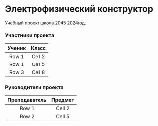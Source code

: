 # Электрофизический конструктор
Учебный проект школа 2045 2024год.

### Участники проекта
|    Ученик     |     Класс       |
|:-------------:|:---------------:|
| Row 1         | Cell 2          |
| Row 1        | Cell 5          |
| Row 3         | Cell 8          |

### Руководители проекта
|  Преподаватель   |     Предмет     |
|:---------------: |:---------------:|
| Row 1            | Cell 2          |
| Row 2            | Cell 5          |

